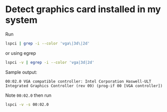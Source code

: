 # Detect graphics card installed in my system

Run

```sh
lspci | grep -i --color 'vga\|3d\|2d'
```

or using egrep

```sh
lspci -v | egrep -i --color 'vga|3d|2d'
```

Sample output:

`00:02.0 VGA compatible controller: Intel Corporation Haswell-ULT Integrated Graphics Controller (rev 09) (prog-if 00 [VGA controller])`

Note `00:02.0` then run

```sh
lspci -v -s 00:02.0
```

